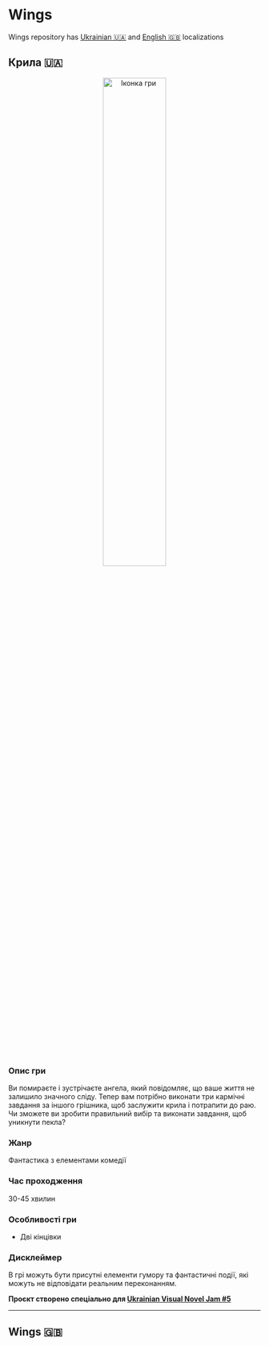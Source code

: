 # Wings

Wings repository has [Ukrainian :ukraine:](#крила-ukraine) and [English :uk:](#wings-uk) localizations

## Крила :ukraine:

<p align='center'>
  <img src='./game/images/icon.png' alt='Іконка гри' style="width:50%">
</p>

### Опис гри

Ви помираєте і зустрічаєте ангела, який повідомляє, що ваше життя не залишило значного сліду. Тепер вам потрібно виконати три кармічні завдання за іншого грішника, щоб заслужити крила і потрапити до раю. Чи зможете ви зробити правильний вибір та виконати завдання, щоб уникнути пекла?

### Жанр

Фантастика з елементами комедії

### Час проходження

30-45 хвилин

### Особливості гри

- Дві кінцівки

### Дисклеймер

В грі можуть бути присутні елементи гумору та фантастичні події, які можуть не відповідати реальним переконанням.

**Проєкт створено спеціально для [Ukrainian Visual Novel Jam #5](https://itch.io/jam/ukrainian-visual-novel-jam-5)**

___

## Wings :uk: